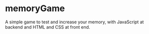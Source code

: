 # memoryGame
A simple game to test and increase your memory, with JavaScript at backend and HTML and CSS at front end.  
